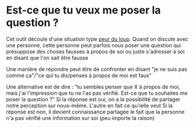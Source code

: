 # Est-ce que tu veux me poser la question ?

Cet outil découle d'une situation type [peur du loup](https://davidbruant.github.io/writings/la-peur-du-loup). Quand on discute avec une personne, cette personne peut parfois nous poser une question qui présuppose des choses fausses à propos de soi ou juste s'adresser à soi en disant que l'on sait être fausse

Une manière de répondre peut être de confronter en disant "je ne suis pas comme ça"/"ce qui tu dis/penses à propos de moi est faux"

Une alternative est de dire : "tu sembles penser que X à propos de moi, mais j'ai l'impression que tu ne l'as pas vérifié. Est-ce que tu souhaites me poser la question ?"
Si la réponse est oui, on a la possibilité de partager notre perception sur nous-même. L'autre en fait ce qu'ielle veut
Si la réponse est non, il devient connaissance partagée le fait que la personne n'a pas vérifié une information sur soi (peu importe la raison)


